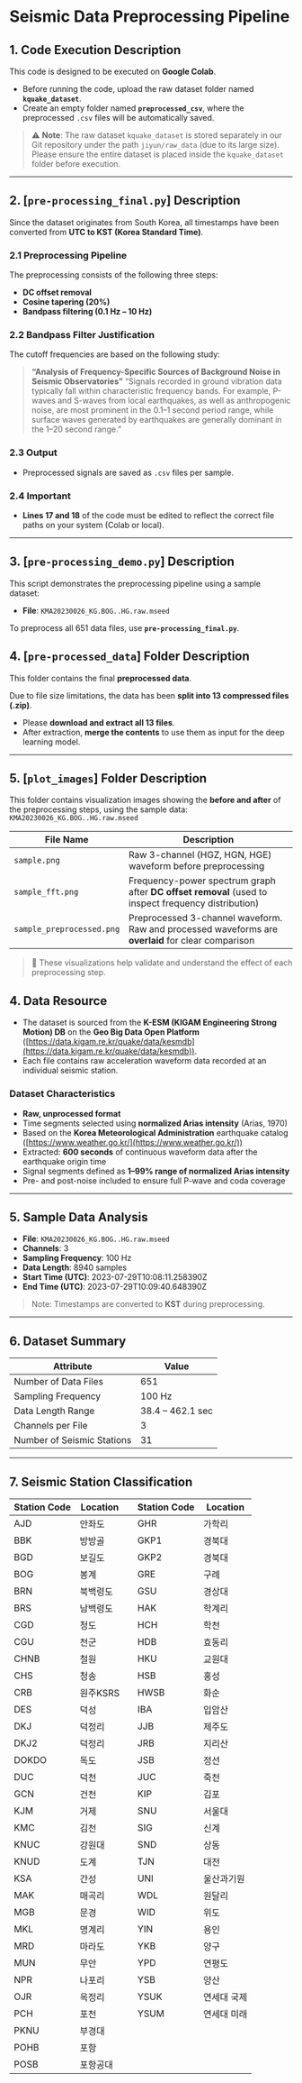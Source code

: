 # Seismic Data Preprocessing Pipeline

## 1. Code Execution Description

This code is designed to be executed on **Google Colab**.

* Before running the code, upload the raw dataset folder named **`kquake_dataset`**.
* Create an empty folder named **`preprocessed_csv`**, where the preprocessed `.csv` files will be automatically saved.

> ⚠️ **Note**:
> The raw dataset `kquake_dataset` is stored separately in our Git repository under the path `jiyun/raw_data` (due to its large size).
> Please ensure the entire dataset is placed inside the `kquake_dataset` folder before execution.

---

## 2. \[`pre-processing_final.py`] Description

Since the dataset originates from South Korea, all timestamps have been converted from **UTC to KST (Korea Standard Time)**.

### 2.1 Preprocessing Pipeline

The preprocessing consists of the following three steps:

* **DC offset removal**
* **Cosine tapering (20%)**
* **Bandpass filtering (0.1 Hz – 10 Hz)**

### 2.2 Bandpass Filter Justification

The cutoff frequencies are based on the following study:

> **“Analysis of Frequency-Specific Sources of Background Noise in Seismic Observatories”**
> “Signals recorded in ground vibration data typically fall within characteristic frequency bands.
> For example, P-waves and S-waves from local earthquakes, as well as anthropogenic noise, are most prominent in the 0.1–1 second period range,
> while surface waves generated by earthquakes are generally dominant in the 1–20 second range.”

### 2.3 Output

* Preprocessed signals are saved as `.csv` files per sample.

### 2.4 Important

* **Lines 17 and 18** of the code must be edited to reflect the correct file paths on your system (Colab or local).

---

## 3. \[`pre-processing_demo.py`] Description

This script demonstrates the preprocessing pipeline using a sample dataset:

* **File**: `KMA20230026_KG.BOG..HG.raw.mseed`

To preprocess all 651 data files, use **`pre-processing_final.py`**.


## 4. \[`pre-processed_data`] Folder Description

This folder contains the final **preprocessed data**.

Due to file size limitations, the data has been **split into 13 compressed files (.zip)**.

* Please **download and extract all 13 files**.
* After extraction, **merge the contents** to use them as input for the deep learning model.

---

## 5. \[`plot_images`] Folder Description

This folder contains visualization images showing the **before and after** of the preprocessing steps, using the sample data:
`KMA20230026_KG.BOG..HG.raw.mseed`

| File Name                 | Description                                                                                         |
| ------------------------- | --------------------------------------------------------------------------------------------------- |
| `sample.png`              | Raw 3-channel (HGZ, HGN, HGE) waveform before preprocessing                                         |
| `sample_fft.png`          | Frequency-power spectrum graph after **DC offset removal** (used to inspect frequency distribution) |
| `sample_preprocessed.png` | Preprocessed 3-channel waveform. Raw and processed waveforms are **overlaid** for clear comparison  |

> 📌 These visualizations help validate and understand the effect of each preprocessing step.


## 4. Data Resource

* The dataset is sourced from the **K-ESM (KIGAM Engineering Strong Motion) DB** on the **Geo Big Data Open Platform**
  ([https://data.kigam.re.kr/quake/data/kesmdb](https://data.kigam.re.kr/quake/data/kesmdb)).
* Each file contains raw acceleration waveform data recorded at an individual seismic station.

### Dataset Characteristics

* **Raw, unprocessed format**
* Time segments selected using **normalized Arias intensity** (Arias, 1970)
* Based on the **Korea Meteorological Administration** earthquake catalog ([https://www.weather.go.kr/](https://www.weather.go.kr/))
* Extracted: **600 seconds** of continuous waveform data after the earthquake origin time
* Signal segments defined as **1–99% range of normalized Arias intensity**
* Pre- and post-noise included to ensure full P-wave and coda coverage

---

## 5. Sample Data Analysis

* **File**: `KMA20230026_KG.BOG..HG.raw.mseed`
* **Channels**: 3
* **Sampling Frequency**: 100 Hz
* **Data Length**: 8940 samples
* **Start Time (UTC)**: 2023-07-29T10:08:11.258390Z
* **End Time (UTC)**: 2023-07-29T10:09:40.648390Z

> Note: Timestamps are converted to **KST** during preprocessing.

---

## 6. Dataset Summary

| Attribute                  | Value            |
| -------------------------- | ---------------- |
| Number of Data Files       | 651              |
| Sampling Frequency         | 100 Hz           |
| Data Length Range          | 38.4 – 462.1 sec |
| Channels per File          | 3                |
| Number of Seismic Stations | 31               |

---

## 7. Seismic Station Classification

| Station Code | Location |   | Station Code | Location |
| ------------ | -------- | - | ------------ | -------- |
| AJD          | 안좌도      |   | GHR          | 가학리      |
| BBK          | 방방골      |   | GKP1         | 경북대      |
| BGD          | 보길도      |   | GKP2         | 경북대      |
| BOG          | 봉계       |   | GRE          | 구례       |
| BRN          | 북백령도     |   | GSU          | 경상대      |
| BRS          | 남백령도     |   | HAK          | 학계리      |
| CGD          | 청도       |   | HCH          | 학천       |
| CGU          | 천군       |   | HDB          | 효동리      |
| CHNB         | 철원       |   | HKU          | 교원대      |
| CHS          | 청송       |   | HSB          | 홍성       |
| CRB          | 원주KSRS   |   | HWSB         | 화순       |
| DES          | 덕성       |   | IBA          | 입암산      |
| DKJ          | 덕정리      |   | JJB          | 제주도      |
| DKJ2         | 덕정리      |   | JRB          | 지리산      |
| DOKDO        | 독도       |   | JSB          | 정선       |
| DUC          | 덕천       |   | JUC          | 죽천       |
| GCN          | 건천       |   | KIP          | 김포       |
| KJM          | 거제       |   | SNU          | 서울대      |
| KMC          | 김천       |   | SIG          | 신계       |
| KNUC         | 강원대      |   | SND          | 상동       |
| KNUD         | 도계       |   | TJN          | 대전       |
| KSA          | 간성       |   | UNI          | 울산과기원    |
| MAK          | 매곡리      |   | WDL          | 원달리      |
| MGB          | 문경       |   | WID          | 위도       |
| MKL          | 명계리      |   | YIN          | 용인       |
| MRD          | 마라도      |   | YKB          | 양구       |
| MUN          | 무안       |   | YPD          | 연평도      |
| NPR          | 나포리      |   | YSB          | 양산       |
| OJR          | 옥정리      |   | YSUK         | 연세대 국제   |
| PCH          | 포천       |   | YSUM         | 연세대 미래   |
| PKNU         | 부경대      |   |              |          |
| POHB         | 포항       |   |              |          |
| POSB         | 포항공대     |   |              |          |
